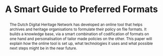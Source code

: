 ---
abstract: 'The Dutch Digital Heritage Network has developed an online tool that helps
  archives and heritage organisations to formulate their policy on file formats. It
  builds a knowledge base, via a smart combination of codification of formats on one
  hand and personalisation of tailor made policies on the other. This paper will explain
  how the online tool is set up, what technologies it uses and what possible next
  steps might be in the near future.

  '
creators:
- Sam Alloing
- Remco de Boer
- Marjolein Steeman
date: null
document_url: https://services.phaidra.univie.ac.at/api/object/o:1424922/download
grand_parent: iPRES
institutions:
- KB, National Library of the Netherlands
- ArchiXL
- Netherlands Institute for Sound and Vision
keywords:
- preferred formats
- community
- knowledge base
- linked data
- registers
landing_page_url: https://phaidra.univie.ac.at/o:1424922
language: eng
layout: publication
license: CC BY 4.0 International
notes_url: null
parent: iPRES 2021
publication_type: paper
size: 451784
slides_url: null
source_name: iPRES
stream_url: null
title: A Smart Guide to Preferred Formats
year: 2021
---